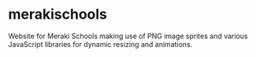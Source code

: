 # merakischools
 Website for Meraki Schools making use of PNG image sprites and various JavaScript libraries for dynamic resizing and animations.
